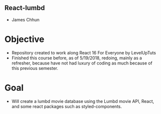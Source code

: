 ## React-lumbd

- James Chhun
# Objective

- Repository created to work along React 16 For Everyone by LevelUpTuts
- Finished this course before, as of 5/19/2018, redoing, mainly as a refresher, because have not had luxury of coding as much because of this previous semester.

# Goal

 - Will create a lumbd movie database using the Lumbd movie API, React, and some react packages such as styled-components.